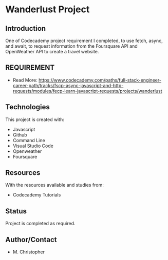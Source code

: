 # Wanderlust Project
## Introduction
One of Codecademy project requirement I completed, to use fetch, async, and await, to request information from the Foursquare API and OpenWeather API to create a travel website.

## REQUIREMENT
* Read More:  https://www.codecademy.com/paths/full-stack-engineer-career-path/tracks/fscp-async-javascript-and-http-requests/modules/fecp-learn-javascript-requests/projects/wanderlust


## Technologies
This project is created with:
* Javascript
* Github
* Command Line
* Visual Studio Code
* Openweather
* Foursquare



## Resources
With the resources available and studies from:
* Codecademy Tutorials

## Status
Project is completed as required.

## Author/Contact
* M. Christopher